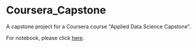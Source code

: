 # Coursera_Capstone
A capstone project for a Coursera course "Applied Data Science Capstone".

For notebook, please click [here](https://sunilkunchoor.github.io/Coursera_Applied_Data_Science_Capstone/).